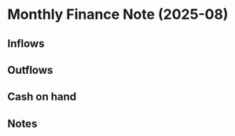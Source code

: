 <!-- status: stub; target: 150+ words -->
# Monthly Finance Note (2025-08)
## Inflows
## Outflows
## Cash on hand
## Notes


